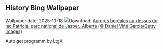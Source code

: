## History Bing Wallpaper
Wallpaper date: 2025-10-18
![](https://www.bing.com/th?id=OHR.JasperFestival_FR-CA3527865015_UHD.jpg&w=1000)Download: [Aurores boréales au-dessus du lac Patricia, parc national de Jasper, Alberta (© Daniel Viñé Garcia/Getty Images)](https://www.bing.com/th?id=OHR.JasperFestival_FR-CA3527865015_UHD.jpg)

Auto get programm by LtgX
